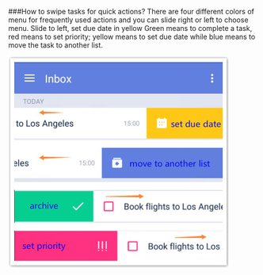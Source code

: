 ###How to swipe tasks for quick actions?
There are four different colors of menu for frequently used actions and you can slide right or left to choose menu.
Slide to left, set due date in yellow Green means to complete a task, red means to set priority; yellow means to set due date while blue means to move the task to another list.

![](swipefour.jpg)
